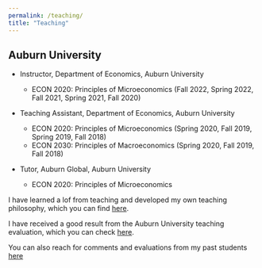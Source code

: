 ```yaml
---
permalink: /teaching/
title: "Teaching"
---
```


## Auburn University
- Instructor, Department of Economics, Auburn University
	- ECON 2020: Principles of Microeconomics (Fall 2022, Spring 2022, Fall 2021, Spring 2021, Fall 2020) 

- Teaching Assistant, Department of Economics, Auburn University
	- ECON 2020: Principles of Microeconomics (Spring 2020, Fall 2019, Spring 2019, Fall 2018) 
	- ECON 2030: Principles of Macroeconomics (Spring 2020, Fall 2019, Fall 2018)

- Tutor, Auburn Global, Auburn University
	- ECON 2020: Principles of Microeconomics 

I have learned a lof from teaching and developed my own teaching philosophy, which you can find [here](https://github.com/kanekarsanket/kanekarsanket.github.io/raw/master/files/TeachingPhilosophy.pdf).

I have received a good result from the Auburn University teaching evaluation, which you can check [here](https://github.com/kanekarsanket/kanekarsanket.github.io/raw/master/files/TeachingEvaluation.pdf).

You can also reach for comments and evaluations from my past students [here](https://github.com/kanekarsanket/kanekarsanket.github.io/raw/master/files/studentcomment.pdf)

